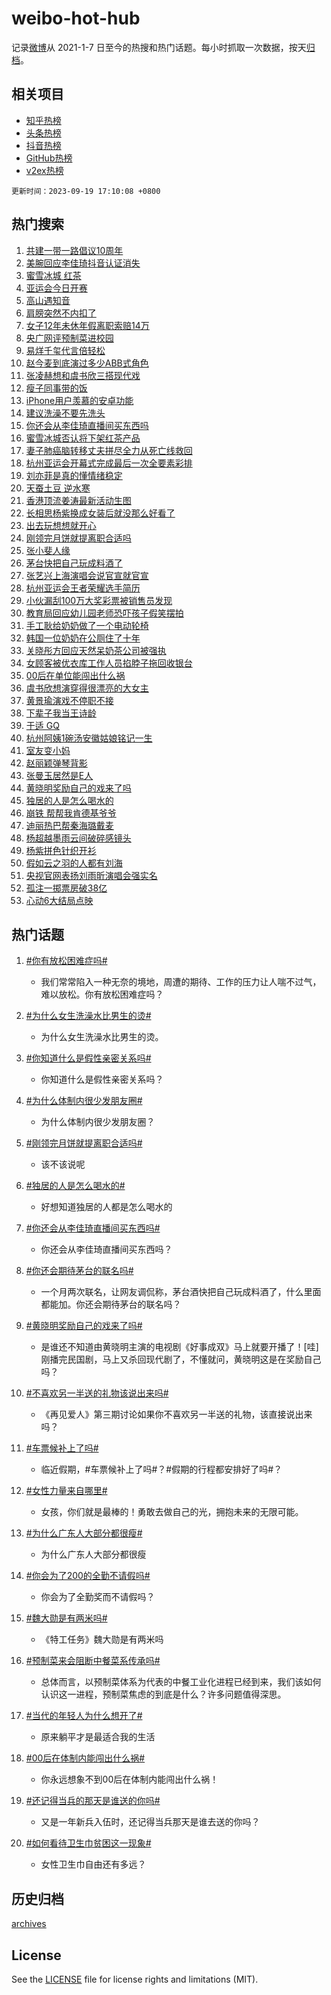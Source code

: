# weibo-hot-hub

记录[微博](https://www.weibo.com)从 2021-1-7 日至今的热搜和热门话题。每小时抓取一次数据，按天[归档](archives)。

## 相关项目

- [知乎热榜](https://github.com/lonnyzhang423/zhihu-hot-hub)
- [头条热榜](https://github.com/lonnyzhang423/toutiao-hot-hub)
- [抖音热榜](https://github.com/lonnyzhang423/douyin-hot-hub)
- [GitHub热榜](https://github.com/lonnyzhang423/github-hot-hub)
- [v2ex热榜](https://github.com/lonnyzhang423/v2ex-hot-hub)


`更新时间：2023-09-19 17:10:08 +0800`

## 热门搜索

1. [共建一带一路倡议10周年](https://m.weibo.cn/search?containerid=100103type%3D1%26t%3D10%26q%3D%23%E5%85%B1%E5%BB%BA%E4%B8%80%E5%B8%A6%E4%B8%80%E8%B7%AF%E5%80%A1%E8%AE%AE10%E5%91%A8%E5%B9%B4%23&stream_entry_id=51&isnewpage=1&extparam=seat%3D1%26dgr%3D0%26filter_type%3Drealtimehot%26stream_entry_id%3D51%26q%3D%2523%25E5%2585%25B1%25E5%25BB%25BA%25E4%25B8%2580%25E5%25B8%25A6%25E4%25B8%2580%25E8%25B7%25AF%25E5%2580%25A1%25E8%25AE%25AE10%25E5%2591%25A8%25E5%25B9%25B4%2523%26c_type%3D51%26pos%3D0%26cate%3D10103%26display_time%3D1695114607%26pre_seqid%3D1695114607780917597214)
1. [美腕回应李佳琦抖音认证消失](https://m.weibo.cn/search?containerid=100103type%3D1%26t%3D10%26q%3D%23%E7%BE%8E%E8%85%95%E5%9B%9E%E5%BA%94%E6%9D%8E%E4%BD%B3%E7%90%A6%E6%8A%96%E9%9F%B3%E8%AE%A4%E8%AF%81%E6%B6%88%E5%A4%B1%23&stream_entry_id=31&isnewpage=1&extparam=seat%3D1%26lcate%3D5001%26band_rank%3D1%26pos%3D0%26cate%3D5001%26dgr%3D0%26stream_entry_id%3D31%26flag%3D2%26filter_type%3Drealtimehot%26realpos%3D1%26q%3D%2523%25E7%25BE%258E%25E8%2585%2595%25E5%259B%259E%25E5%25BA%2594%25E6%259D%258E%25E4%25BD%25B3%25E7%2590%25A6%25E6%258A%2596%25E9%259F%25B3%25E8%25AE%25A4%25E8%25AF%2581%25E6%25B6%2588%25E5%25A4%25B1%2523%26c_type%3D31%26display_time%3D1695114607%26pre_seqid%3D1695114607780917597214)
1. [蜜雪冰城 红茶](https://m.weibo.cn/search?containerid=100103type%3D1%26t%3D10%26q%3D%E8%9C%9C%E9%9B%AA%E5%86%B0%E5%9F%8E+%E7%BA%A2%E8%8C%B6&stream_entry_id=31&isnewpage=1&extparam=seat%3D1%26lcate%3D5001%26band_rank%3D2%26pos%3D1%26cate%3D5001%26dgr%3D0%26stream_entry_id%3D31%26flag%3D2%26filter_type%3Drealtimehot%26realpos%3D2%26q%3D%25E8%259C%259C%25E9%259B%25AA%25E5%2586%25B0%25E5%259F%258E%2520%25E7%25BA%25A2%25E8%258C%25B6%26c_type%3D31%26display_time%3D1695114607%26pre_seqid%3D1695114607780917597214)
1. [亚运会今日开赛](https://m.weibo.cn/search?containerid=100103type%3D1%26t%3D10%26q%3D%23%E4%BA%9A%E8%BF%90%E4%BC%9A%E4%BB%8A%E6%97%A5%E5%BC%80%E8%B5%9B%23&stream_entry_id=31&isnewpage=1&extparam=seat%3D1%26lcate%3D5001%26band_rank%3D3%26pos%3D2%26cate%3D5001%26dgr%3D0%26stream_entry_id%3D31%26flag%3D1%26filter_type%3Drealtimehot%26realpos%3D3%26q%3D%2523%25E4%25BA%259A%25E8%25BF%2590%25E4%25BC%259A%25E4%25BB%258A%25E6%2597%25A5%25E5%25BC%2580%25E8%25B5%259B%2523%26c_type%3D31%26display_time%3D1695114607%26pre_seqid%3D1695114607780917597214)
1. [高山遇知音](https://m.weibo.cn/search?containerid=100103type%3D1%26t%3D10%26q%3D%23%E9%AB%98%E5%B1%B1%E9%81%87%E7%9F%A5%E9%9F%B3%23&stream_entry_id=31&isnewpage=1&extparam=seat%3D1%26lcate%3D5001%26band_rank%3D4%26is_ad_pos%3D1%26topic_ad%3D1%26dgr%3D0%26cate%3D5001%26stream_entry_id%3D31%26q%3D%2523%25E9%25AB%2598%25E5%25B1%25B1%25E9%2581%2587%25E7%259F%25A5%25E9%259F%25B3%2523%26filter_type%3Drealtimehot%26adid%3D204081%26pos%3D3%26c_type%3D31%26display_time%3D1695114607%26pre_seqid%3D1695114607780917597214)
1. [肩膀突然不内扣了](https://m.weibo.cn/search?containerid=100103type%3D1%26t%3D10%26q%3D%E8%82%A9%E8%86%80%E7%AA%81%E7%84%B6%E4%B8%8D%E5%86%85%E6%89%A3%E4%BA%86&stream_entry_id=31&isnewpage=1&extparam=seat%3D1%26lcate%3D5001%26band_rank%3D4%26pos%3D4%26cate%3D5001%26dgr%3D0%26stream_entry_id%3D31%26flag%3D1%26filter_type%3Drealtimehot%26realpos%3D4%26q%3D%25E8%2582%25A9%25E8%2586%2580%25E7%25AA%2581%25E7%2584%25B6%25E4%25B8%258D%25E5%2586%2585%25E6%2589%25A3%25E4%25BA%2586%26c_type%3D31%26display_time%3D1695114607%26pre_seqid%3D1695114607780917597214)
1. [女子12年未休年假离职索赔14万](https://m.weibo.cn/search?containerid=100103type%3D1%26t%3D10%26q%3D%23%E5%A5%B3%E5%AD%9012%E5%B9%B4%E6%9C%AA%E4%BC%91%E5%B9%B4%E5%81%87%E7%A6%BB%E8%81%8C%E7%B4%A2%E8%B5%9414%E4%B8%87%23&stream_entry_id=31&isnewpage=1&extparam=seat%3D1%26lcate%3D5001%26band_rank%3D5%26pos%3D5%26cate%3D5001%26dgr%3D0%26stream_entry_id%3D31%26flag%3D1%26filter_type%3Drealtimehot%26realpos%3D5%26q%3D%2523%25E5%25A5%25B3%25E5%25AD%259012%25E5%25B9%25B4%25E6%259C%25AA%25E4%25BC%2591%25E5%25B9%25B4%25E5%2581%2587%25E7%25A6%25BB%25E8%2581%258C%25E7%25B4%25A2%25E8%25B5%259414%25E4%25B8%2587%2523%26c_type%3D31%26display_time%3D1695114607%26pre_seqid%3D1695114607780917597214)
1. [央广网评预制菜进校园](https://m.weibo.cn/search?containerid=100103type%3D1%26t%3D10%26q%3D%23%E5%A4%AE%E5%B9%BF%E7%BD%91%E8%AF%84%E9%A2%84%E5%88%B6%E8%8F%9C%E8%BF%9B%E6%A0%A1%E5%9B%AD%23&stream_entry_id=31&isnewpage=1&extparam=seat%3D1%26lcate%3D5001%26band_rank%3D6%26pos%3D6%26cate%3D5001%26dgr%3D0%26stream_entry_id%3D31%26flag%3D1%26filter_type%3Drealtimehot%26realpos%3D6%26q%3D%2523%25E5%25A4%25AE%25E5%25B9%25BF%25E7%25BD%2591%25E8%25AF%2584%25E9%25A2%2584%25E5%2588%25B6%25E8%258F%259C%25E8%25BF%259B%25E6%25A0%25A1%25E5%259B%25AD%2523%26c_type%3D31%26display_time%3D1695114607%26pre_seqid%3D1695114607780917597214)
1. [易烊千玺代言倍轻松](https://m.weibo.cn/search?containerid=100103type%3D1%26t%3D10%26q%3D%23%E6%98%93%E7%83%8A%E5%8D%83%E7%8E%BA%E4%BB%A3%E8%A8%80%E5%80%8D%E8%BD%BB%E6%9D%BE%23&stream_entry_id=31&isnewpage=1&extparam=seat%3D1%26lcate%3D5001%26band_rank%3D7%26is_ad_pos%3D1%26topic_ad%3D1%26dgr%3D0%26cate%3D5001%26stream_entry_id%3D31%26q%3D%2523%25E6%2598%2593%25E7%2583%258A%25E5%258D%2583%25E7%258E%25BA%25E4%25BB%25A3%25E8%25A8%2580%25E5%2580%258D%25E8%25BD%25BB%25E6%259D%25BE%2523%26filter_type%3Drealtimehot%26adid%3D204059%26pos%3D7%26c_type%3D31%26display_time%3D1695114607%26pre_seqid%3D1695114607780917597214)
1. [赵今麦到底演过多少ABB式角色](https://m.weibo.cn/search?containerid=100103type%3D1%26t%3D10%26q%3D%23%E8%B5%B5%E4%BB%8A%E9%BA%A6%E5%88%B0%E5%BA%95%E6%BC%94%E8%BF%87%E5%A4%9A%E5%B0%91ABB%E5%BC%8F%E8%A7%92%E8%89%B2%23&stream_entry_id=31&isnewpage=1&extparam=seat%3D1%26lcate%3D5001%26band_rank%3D7%26pos%3D8%26cate%3D5001%26dgr%3D0%26stream_entry_id%3D31%26flag%3D1%26filter_type%3Drealtimehot%26realpos%3D7%26q%3D%2523%25E8%25B5%25B5%25E4%25BB%258A%25E9%25BA%25A6%25E5%2588%25B0%25E5%25BA%2595%25E6%25BC%2594%25E8%25BF%2587%25E5%25A4%259A%25E5%25B0%2591ABB%25E5%25BC%258F%25E8%25A7%2592%25E8%2589%25B2%2523%26c_type%3D31%26display_time%3D1695114607%26pre_seqid%3D1695114607780917597214)
1. [张凌赫想和虞书欣三搭现代戏](https://m.weibo.cn/search?containerid=100103type%3D1%26t%3D10%26q%3D%23%E5%BC%A0%E5%87%8C%E8%B5%AB%E6%83%B3%E5%92%8C%E8%99%9E%E4%B9%A6%E6%AC%A3%E4%B8%89%E6%90%AD%E7%8E%B0%E4%BB%A3%E6%88%8F%23&stream_entry_id=31&isnewpage=1&extparam=seat%3D1%26lcate%3D5001%26band_rank%3D8%26pos%3D9%26cate%3D5001%26dgr%3D0%26stream_entry_id%3D31%26flag%3D1%26filter_type%3Drealtimehot%26realpos%3D8%26q%3D%2523%25E5%25BC%25A0%25E5%2587%258C%25E8%25B5%25AB%25E6%2583%25B3%25E5%2592%258C%25E8%2599%259E%25E4%25B9%25A6%25E6%25AC%25A3%25E4%25B8%2589%25E6%2590%25AD%25E7%258E%25B0%25E4%25BB%25A3%25E6%2588%258F%2523%26c_type%3D31%26display_time%3D1695114607%26pre_seqid%3D1695114607780917597214)
1. [瘦子同事带的饭](https://m.weibo.cn/search?containerid=100103type%3D1%26t%3D10%26q%3D%E7%98%A6%E5%AD%90%E5%90%8C%E4%BA%8B%E5%B8%A6%E7%9A%84%E9%A5%AD&stream_entry_id=31&isnewpage=1&extparam=seat%3D1%26lcate%3D5001%26band_rank%3D9%26pos%3D10%26cate%3D5001%26dgr%3D0%26stream_entry_id%3D31%26flag%3D2%26filter_type%3Drealtimehot%26realpos%3D9%26q%3D%25E7%2598%25A6%25E5%25AD%2590%25E5%2590%258C%25E4%25BA%258B%25E5%25B8%25A6%25E7%259A%2584%25E9%25A5%25AD%26c_type%3D31%26display_time%3D1695114607%26pre_seqid%3D1695114607780917597214)
1. [iPhone用户羡慕的安卓功能](https://m.weibo.cn/search?containerid=100103type%3D1%26t%3D10%26q%3D%23iPhone%E7%94%A8%E6%88%B7%E7%BE%A1%E6%85%95%E7%9A%84%E5%AE%89%E5%8D%93%E5%8A%9F%E8%83%BD%23&stream_entry_id=31&isnewpage=1&extparam=seat%3D1%26lcate%3D5001%26band_rank%3D10%26pos%3D11%26cate%3D5001%26dgr%3D0%26stream_entry_id%3D31%26flag%3D0%26filter_type%3Drealtimehot%26realpos%3D10%26q%3D%2523iPhone%25E7%2594%25A8%25E6%2588%25B7%25E7%25BE%25A1%25E6%2585%2595%25E7%259A%2584%25E5%25AE%2589%25E5%258D%2593%25E5%258A%259F%25E8%2583%25BD%2523%26c_type%3D31%26display_time%3D1695114607%26pre_seqid%3D1695114607780917597214)
1. [建议洗澡不要先洗头](https://m.weibo.cn/search?containerid=100103type%3D1%26t%3D10%26q%3D%23%E5%BB%BA%E8%AE%AE%E6%B4%97%E6%BE%A1%E4%B8%8D%E8%A6%81%E5%85%88%E6%B4%97%E5%A4%B4%23&stream_entry_id=31&isnewpage=1&extparam=seat%3D1%26lcate%3D5001%26band_rank%3D11%26pos%3D12%26cate%3D5001%26dgr%3D0%26stream_entry_id%3D31%26flag%3D1%26filter_type%3Drealtimehot%26realpos%3D11%26q%3D%2523%25E5%25BB%25BA%25E8%25AE%25AE%25E6%25B4%2597%25E6%25BE%25A1%25E4%25B8%258D%25E8%25A6%2581%25E5%2585%2588%25E6%25B4%2597%25E5%25A4%25B4%2523%26c_type%3D31%26display_time%3D1695114607%26pre_seqid%3D1695114607780917597214)
1. [你还会从李佳琦直播间买东西吗](https://m.weibo.cn/search?containerid=100103type%3D1%26t%3D10%26q%3D%23%E4%BD%A0%E8%BF%98%E4%BC%9A%E4%BB%8E%E6%9D%8E%E4%BD%B3%E7%90%A6%E7%9B%B4%E6%92%AD%E9%97%B4%E4%B9%B0%E4%B8%9C%E8%A5%BF%E5%90%97%23&stream_entry_id=31&isnewpage=1&extparam=seat%3D1%26lcate%3D5001%26band_rank%3D12%26pos%3D13%26cate%3D5001%26dgr%3D0%26stream_entry_id%3D31%26flag%3D1%26filter_type%3Drealtimehot%26realpos%3D12%26q%3D%2523%25E4%25BD%25A0%25E8%25BF%2598%25E4%25BC%259A%25E4%25BB%258E%25E6%259D%258E%25E4%25BD%25B3%25E7%2590%25A6%25E7%259B%25B4%25E6%2592%25AD%25E9%2597%25B4%25E4%25B9%25B0%25E4%25B8%259C%25E8%25A5%25BF%25E5%2590%2597%2523%26c_type%3D31%26display_time%3D1695114607%26pre_seqid%3D1695114607780917597214)
1. [蜜雪冰城否认将下架红茶产品](https://m.weibo.cn/search?containerid=100103type%3D1%26t%3D10%26q%3D%23%E8%9C%9C%E9%9B%AA%E5%86%B0%E5%9F%8E%E5%90%A6%E8%AE%A4%E5%B0%86%E4%B8%8B%E6%9E%B6%E7%BA%A2%E8%8C%B6%E4%BA%A7%E5%93%81%23&stream_entry_id=31&isnewpage=1&extparam=seat%3D1%26lcate%3D5001%26band_rank%3D13%26pos%3D14%26cate%3D5001%26dgr%3D0%26stream_entry_id%3D31%26flag%3D1%26filter_type%3Drealtimehot%26realpos%3D13%26q%3D%2523%25E8%259C%259C%25E9%259B%25AA%25E5%2586%25B0%25E5%259F%258E%25E5%2590%25A6%25E8%25AE%25A4%25E5%25B0%2586%25E4%25B8%258B%25E6%259E%25B6%25E7%25BA%25A2%25E8%258C%25B6%25E4%25BA%25A7%25E5%2593%2581%2523%26c_type%3D31%26display_time%3D1695114607%26pre_seqid%3D1695114607780917597214)
1. [妻子肺癌脑转移丈夫拼尽全力从死亡线救回](https://m.weibo.cn/search?containerid=100103type%3D1%26t%3D10%26q%3D%23%E5%A6%BB%E5%AD%90%E8%82%BA%E7%99%8C%E8%84%91%E8%BD%AC%E7%A7%BB%E4%B8%88%E5%A4%AB%E6%8B%BC%E5%B0%BD%E5%85%A8%E5%8A%9B%E4%BB%8E%E6%AD%BB%E4%BA%A1%E7%BA%BF%E6%95%91%E5%9B%9E%23&stream_entry_id=31&isnewpage=1&extparam=seat%3D1%26lcate%3D5001%26band_rank%3D14%26pos%3D15%26cate%3D5001%26dgr%3D0%26stream_entry_id%3D31%26flag%3D32768%26filter_type%3Drealtimehot%26realpos%3D14%26q%3D%2523%25E5%25A6%25BB%25E5%25AD%2590%25E8%2582%25BA%25E7%2599%258C%25E8%2584%2591%25E8%25BD%25AC%25E7%25A7%25BB%25E4%25B8%2588%25E5%25A4%25AB%25E6%258B%25BC%25E5%25B0%25BD%25E5%2585%25A8%25E5%258A%259B%25E4%25BB%258E%25E6%25AD%25BB%25E4%25BA%25A1%25E7%25BA%25BF%25E6%2595%2591%25E5%259B%259E%2523%26c_type%3D31%26display_time%3D1695114607%26pre_seqid%3D1695114607780917597214)
1. [杭州亚运会开幕式完成最后一次全要素彩排](https://m.weibo.cn/search?containerid=100103type%3D1%26t%3D10%26q%3D%23%E6%9D%AD%E5%B7%9E%E4%BA%9A%E8%BF%90%E4%BC%9A%E5%BC%80%E5%B9%95%E5%BC%8F%E5%AE%8C%E6%88%90%E6%9C%80%E5%90%8E%E4%B8%80%E6%AC%A1%E5%85%A8%E8%A6%81%E7%B4%A0%E5%BD%A9%E6%8E%92%23&stream_entry_id=31&isnewpage=1&extparam=seat%3D1%26lcate%3D5001%26band_rank%3D15%26pos%3D16%26cate%3D5001%26dgr%3D0%26stream_entry_id%3D31%26flag%3D0%26filter_type%3Drealtimehot%26realpos%3D15%26q%3D%2523%25E6%259D%25AD%25E5%25B7%259E%25E4%25BA%259A%25E8%25BF%2590%25E4%25BC%259A%25E5%25BC%2580%25E5%25B9%2595%25E5%25BC%258F%25E5%25AE%258C%25E6%2588%2590%25E6%259C%2580%25E5%2590%258E%25E4%25B8%2580%25E6%25AC%25A1%25E5%2585%25A8%25E8%25A6%2581%25E7%25B4%25A0%25E5%25BD%25A9%25E6%258E%2592%2523%26c_type%3D31%26display_time%3D1695114607%26pre_seqid%3D1695114607780917597214)
1. [刘亦菲是真的懂情绪稳定](https://m.weibo.cn/search?containerid=100103type%3D1%26t%3D10%26q%3D%E5%88%98%E4%BA%A6%E8%8F%B2%E6%98%AF%E7%9C%9F%E7%9A%84%E6%87%82%E6%83%85%E7%BB%AA%E7%A8%B3%E5%AE%9A&stream_entry_id=31&isnewpage=1&extparam=seat%3D1%26lcate%3D5001%26band_rank%3D16%26pos%3D17%26cate%3D5001%26dgr%3D0%26stream_entry_id%3D31%26flag%3D1%26filter_type%3Drealtimehot%26realpos%3D16%26q%3D%25E5%2588%2598%25E4%25BA%25A6%25E8%258F%25B2%25E6%2598%25AF%25E7%259C%259F%25E7%259A%2584%25E6%2587%2582%25E6%2583%2585%25E7%25BB%25AA%25E7%25A8%25B3%25E5%25AE%259A%26c_type%3D31%26display_time%3D1695114607%26pre_seqid%3D1695114607780917597214)
1. [天蚕土豆 逆水寒](https://m.weibo.cn/search?containerid=100103type%3D1%26t%3D10%26q%3D%E5%A4%A9%E8%9A%95%E5%9C%9F%E8%B1%86+%E9%80%86%E6%B0%B4%E5%AF%92&stream_entry_id=31&isnewpage=1&extparam=seat%3D1%26lcate%3D5001%26band_rank%3D17%26pos%3D18%26cate%3D5001%26dgr%3D0%26stream_entry_id%3D31%26flag%3D0%26filter_type%3Drealtimehot%26realpos%3D17%26q%3D%25E5%25A4%25A9%25E8%259A%2595%25E5%259C%259F%25E8%25B1%2586%2520%25E9%2580%2586%25E6%25B0%25B4%25E5%25AF%2592%26c_type%3D31%26display_time%3D1695114607%26pre_seqid%3D1695114607780917597214)
1. [香港顶流姜涛最新活动生图](https://m.weibo.cn/search?containerid=100103type%3D1%26t%3D10%26q%3D%23%E9%A6%99%E6%B8%AF%E9%A1%B6%E6%B5%81%E5%A7%9C%E6%B6%9B%E6%9C%80%E6%96%B0%E6%B4%BB%E5%8A%A8%E7%94%9F%E5%9B%BE%23&stream_entry_id=31&isnewpage=1&extparam=seat%3D1%26lcate%3D5001%26band_rank%3D18%26pos%3D19%26cate%3D5001%26dgr%3D0%26stream_entry_id%3D31%26flag%3D0%26filter_type%3Drealtimehot%26realpos%3D18%26q%3D%2523%25E9%25A6%2599%25E6%25B8%25AF%25E9%25A1%25B6%25E6%25B5%2581%25E5%25A7%259C%25E6%25B6%259B%25E6%259C%2580%25E6%2596%25B0%25E6%25B4%25BB%25E5%258A%25A8%25E7%2594%259F%25E5%259B%25BE%2523%26c_type%3D31%26display_time%3D1695114607%26pre_seqid%3D1695114607780917597214)
1. [长相思杨紫换成女装后就没那么好看了](https://m.weibo.cn/search?containerid=100103type%3D1%26t%3D10%26q%3D%E9%95%BF%E7%9B%B8%E6%80%9D%E6%9D%A8%E7%B4%AB%E6%8D%A2%E6%88%90%E5%A5%B3%E8%A3%85%E5%90%8E%E5%B0%B1%E6%B2%A1%E9%82%A3%E4%B9%88%E5%A5%BD%E7%9C%8B%E4%BA%86&stream_entry_id=31&isnewpage=1&extparam=seat%3D1%26lcate%3D5001%26band_rank%3D19%26pos%3D20%26cate%3D5001%26dgr%3D0%26stream_entry_id%3D31%26flag%3D0%26filter_type%3Drealtimehot%26realpos%3D19%26q%3D%25E9%2595%25BF%25E7%259B%25B8%25E6%2580%259D%25E6%259D%25A8%25E7%25B4%25AB%25E6%258D%25A2%25E6%2588%2590%25E5%25A5%25B3%25E8%25A3%2585%25E5%2590%258E%25E5%25B0%25B1%25E6%25B2%25A1%25E9%2582%25A3%25E4%25B9%2588%25E5%25A5%25BD%25E7%259C%258B%25E4%25BA%2586%26c_type%3D31%26display_time%3D1695114607%26pre_seqid%3D1695114607780917597214)
1. [出去玩想想就开心](https://m.weibo.cn/search?containerid=100103type%3D1%26t%3D10%26q%3D%23%E5%87%BA%E5%8E%BB%E7%8E%A9%E6%83%B3%E6%83%B3%E5%B0%B1%E5%BC%80%E5%BF%83%23&stream_entry_id=31&isnewpage=1&extparam=seat%3D1%26lcate%3D5001%26band_rank%3D20%26pos%3D21%26adid%3D204109%26dgr%3D0%26cate%3D5001%26stream_entry_id%3D31%26flag%3D0%26filter_type%3Drealtimehot%26realpos%3D20%26q%3D%2523%25E5%2587%25BA%25E5%258E%25BB%25E7%258E%25A9%25E6%2583%25B3%25E6%2583%25B3%25E5%25B0%25B1%25E5%25BC%2580%25E5%25BF%2583%2523%26c_type%3D31%26display_time%3D1695114607%26pre_seqid%3D1695114607780917597214)
1. [刚领完月饼就提离职合适吗](https://m.weibo.cn/search?containerid=100103type%3D1%26t%3D10%26q%3D%23%E5%88%9A%E9%A2%86%E5%AE%8C%E6%9C%88%E9%A5%BC%E5%B0%B1%E6%8F%90%E7%A6%BB%E8%81%8C%E5%90%88%E9%80%82%E5%90%97%23&stream_entry_id=31&isnewpage=1&extparam=seat%3D1%26lcate%3D5001%26band_rank%3D21%26pos%3D22%26cate%3D5001%26dgr%3D0%26stream_entry_id%3D31%26flag%3D1%26filter_type%3Drealtimehot%26realpos%3D21%26q%3D%2523%25E5%2588%259A%25E9%25A2%2586%25E5%25AE%258C%25E6%259C%2588%25E9%25A5%25BC%25E5%25B0%25B1%25E6%258F%2590%25E7%25A6%25BB%25E8%2581%258C%25E5%2590%2588%25E9%2580%2582%25E5%2590%2597%2523%26c_type%3D31%26display_time%3D1695114607%26pre_seqid%3D1695114607780917597214)
1. [张小斐人缘](https://m.weibo.cn/search?containerid=100103type%3D1%26t%3D10%26q%3D%23%E5%BC%A0%E5%B0%8F%E6%96%90%E4%BA%BA%E7%BC%98%23&stream_entry_id=31&isnewpage=1&extparam=seat%3D1%26lcate%3D5001%26band_rank%3D22%26pos%3D23%26cate%3D5001%26dgr%3D0%26stream_entry_id%3D31%26flag%3D1%26filter_type%3Drealtimehot%26realpos%3D22%26q%3D%2523%25E5%25BC%25A0%25E5%25B0%258F%25E6%2596%2590%25E4%25BA%25BA%25E7%25BC%2598%2523%26c_type%3D31%26display_time%3D1695114607%26pre_seqid%3D1695114607780917597214)
1. [茅台快把自己玩成料酒了](https://m.weibo.cn/search?containerid=100103type%3D1%26t%3D10%26q%3D%23%E8%8C%85%E5%8F%B0%E5%BF%AB%E6%8A%8A%E8%87%AA%E5%B7%B1%E7%8E%A9%E6%88%90%E6%96%99%E9%85%92%E4%BA%86%23&stream_entry_id=31&isnewpage=1&extparam=seat%3D1%26lcate%3D5001%26band_rank%3D23%26pos%3D24%26cate%3D5001%26dgr%3D0%26stream_entry_id%3D31%26flag%3D0%26filter_type%3Drealtimehot%26realpos%3D23%26q%3D%2523%25E8%258C%2585%25E5%258F%25B0%25E5%25BF%25AB%25E6%258A%258A%25E8%2587%25AA%25E5%25B7%25B1%25E7%258E%25A9%25E6%2588%2590%25E6%2596%2599%25E9%2585%2592%25E4%25BA%2586%2523%26c_type%3D31%26display_time%3D1695114607%26pre_seqid%3D1695114607780917597214)
1. [张艺兴上海演唱会说官宣就官宣](https://m.weibo.cn/search?containerid=100103type%3D1%26t%3D10%26q%3D%23%E5%BC%A0%E8%89%BA%E5%85%B4%E4%B8%8A%E6%B5%B7%E6%BC%94%E5%94%B1%E4%BC%9A%E8%AF%B4%E5%AE%98%E5%AE%A3%E5%B0%B1%E5%AE%98%E5%AE%A3%23&stream_entry_id=31&isnewpage=1&extparam=seat%3D1%26lcate%3D5001%26band_rank%3D24%26pos%3D25%26cate%3D5001%26dgr%3D0%26stream_entry_id%3D31%26flag%3D1%26filter_type%3Drealtimehot%26realpos%3D24%26q%3D%2523%25E5%25BC%25A0%25E8%2589%25BA%25E5%2585%25B4%25E4%25B8%258A%25E6%25B5%25B7%25E6%25BC%2594%25E5%2594%25B1%25E4%25BC%259A%25E8%25AF%25B4%25E5%25AE%2598%25E5%25AE%25A3%25E5%25B0%25B1%25E5%25AE%2598%25E5%25AE%25A3%2523%26c_type%3D31%26display_time%3D1695114607%26pre_seqid%3D1695114607780917597214)
1. [杭州亚运会王者荣耀选手简历](https://m.weibo.cn/search?containerid=100103type%3D1%26t%3D10%26q%3D%23%E6%9D%AD%E5%B7%9E%E4%BA%9A%E8%BF%90%E4%BC%9A%E7%8E%8B%E8%80%85%E8%8D%A3%E8%80%80%E9%80%89%E6%89%8B%E7%AE%80%E5%8E%86%23&stream_entry_id=31&isnewpage=1&extparam=seat%3D1%26lcate%3D5001%26band_rank%3D25%26pos%3D26%26cate%3D5001%26dgr%3D0%26stream_entry_id%3D31%26flag%3D1%26filter_type%3Drealtimehot%26realpos%3D25%26q%3D%2523%25E6%259D%25AD%25E5%25B7%259E%25E4%25BA%259A%25E8%25BF%2590%25E4%25BC%259A%25E7%258E%258B%25E8%2580%2585%25E8%258D%25A3%25E8%2580%2580%25E9%2580%2589%25E6%2589%258B%25E7%25AE%2580%25E5%258E%2586%2523%26c_type%3D31%26display_time%3D1695114607%26pre_seqid%3D1695114607780917597214)
1. [小伙漏刮100万大奖彩票被销售员发现](https://m.weibo.cn/search?containerid=100103type%3D1%26t%3D10%26q%3D%23%E5%B0%8F%E4%BC%99%E6%BC%8F%E5%88%AE100%E4%B8%87%E5%A4%A7%E5%A5%96%E5%BD%A9%E7%A5%A8%E8%A2%AB%E9%94%80%E5%94%AE%E5%91%98%E5%8F%91%E7%8E%B0%23&stream_entry_id=31&isnewpage=1&extparam=seat%3D1%26lcate%3D5001%26band_rank%3D26%26pos%3D27%26cate%3D5001%26dgr%3D0%26stream_entry_id%3D31%26flag%3D0%26filter_type%3Drealtimehot%26realpos%3D26%26q%3D%2523%25E5%25B0%258F%25E4%25BC%2599%25E6%25BC%258F%25E5%2588%25AE100%25E4%25B8%2587%25E5%25A4%25A7%25E5%25A5%2596%25E5%25BD%25A9%25E7%25A5%25A8%25E8%25A2%25AB%25E9%2594%2580%25E5%2594%25AE%25E5%2591%2598%25E5%258F%2591%25E7%258E%25B0%2523%26c_type%3D31%26display_time%3D1695114607%26pre_seqid%3D1695114607780917597214)
1. [教育局回应幼儿园老师恐吓孩子假笑摆拍](https://m.weibo.cn/search?containerid=100103type%3D1%26t%3D10%26q%3D%23%E6%95%99%E8%82%B2%E5%B1%80%E5%9B%9E%E5%BA%94%E5%B9%BC%E5%84%BF%E5%9B%AD%E8%80%81%E5%B8%88%E6%81%90%E5%90%93%E5%AD%A9%E5%AD%90%E5%81%87%E7%AC%91%E6%91%86%E6%8B%8D%23&stream_entry_id=31&isnewpage=1&extparam=seat%3D1%26lcate%3D5001%26band_rank%3D27%26pos%3D28%26cate%3D5001%26dgr%3D0%26stream_entry_id%3D31%26flag%3D0%26filter_type%3Drealtimehot%26realpos%3D27%26q%3D%2523%25E6%2595%2599%25E8%2582%25B2%25E5%25B1%2580%25E5%259B%259E%25E5%25BA%2594%25E5%25B9%25BC%25E5%2584%25BF%25E5%259B%25AD%25E8%2580%2581%25E5%25B8%2588%25E6%2581%2590%25E5%2590%2593%25E5%25AD%25A9%25E5%25AD%2590%25E5%2581%2587%25E7%25AC%2591%25E6%2591%2586%25E6%258B%258D%2523%26c_type%3D31%26display_time%3D1695114607%26pre_seqid%3D1695114607780917597214)
1. [手工耿给奶奶做了一个电动轮椅](https://m.weibo.cn/search?containerid=100103type%3D1%26t%3D10%26q%3D%E6%89%8B%E5%B7%A5%E8%80%BF%E7%BB%99%E5%A5%B6%E5%A5%B6%E5%81%9A%E4%BA%86%E4%B8%80%E4%B8%AA%E7%94%B5%E5%8A%A8%E8%BD%AE%E6%A4%85&stream_entry_id=31&isnewpage=1&extparam=seat%3D1%26lcate%3D5001%26band_rank%3D28%26pos%3D29%26cate%3D5001%26dgr%3D0%26stream_entry_id%3D31%26flag%3D1%26filter_type%3Drealtimehot%26realpos%3D28%26q%3D%25E6%2589%258B%25E5%25B7%25A5%25E8%2580%25BF%25E7%25BB%2599%25E5%25A5%25B6%25E5%25A5%25B6%25E5%2581%259A%25E4%25BA%2586%25E4%25B8%2580%25E4%25B8%25AA%25E7%2594%25B5%25E5%258A%25A8%25E8%25BD%25AE%25E6%25A4%2585%26c_type%3D31%26display_time%3D1695114607%26pre_seqid%3D1695114607780917597214)
1. [韩国一位奶奶在公厕住了十年](https://m.weibo.cn/search?containerid=100103type%3D1%26t%3D10%26q%3D%E9%9F%A9%E5%9B%BD%E4%B8%80%E4%BD%8D%E5%A5%B6%E5%A5%B6%E5%9C%A8%E5%85%AC%E5%8E%95%E4%BD%8F%E4%BA%86%E5%8D%81%E5%B9%B4&stream_entry_id=31&isnewpage=1&extparam=seat%3D1%26lcate%3D5001%26band_rank%3D29%26pos%3D30%26cate%3D5001%26dgr%3D0%26stream_entry_id%3D31%26flag%3D0%26filter_type%3Drealtimehot%26realpos%3D29%26q%3D%25E9%259F%25A9%25E5%259B%25BD%25E4%25B8%2580%25E4%25BD%258D%25E5%25A5%25B6%25E5%25A5%25B6%25E5%259C%25A8%25E5%2585%25AC%25E5%258E%2595%25E4%25BD%258F%25E4%25BA%2586%25E5%258D%2581%25E5%25B9%25B4%26c_type%3D31%26display_time%3D1695114607%26pre_seqid%3D1695114607780917597214)
1. [关晓彤方回应天然呆奶茶公司被强执](https://m.weibo.cn/search?containerid=100103type%3D1%26t%3D10%26q%3D%23%E5%85%B3%E6%99%93%E5%BD%A4%E6%96%B9%E5%9B%9E%E5%BA%94%E5%A4%A9%E7%84%B6%E5%91%86%E5%A5%B6%E8%8C%B6%E5%85%AC%E5%8F%B8%E8%A2%AB%E5%BC%BA%E6%89%A7%23&stream_entry_id=31&isnewpage=1&extparam=seat%3D1%26lcate%3D5001%26band_rank%3D30%26pos%3D31%26cate%3D5001%26dgr%3D0%26stream_entry_id%3D31%26flag%3D0%26filter_type%3Drealtimehot%26realpos%3D30%26q%3D%2523%25E5%2585%25B3%25E6%2599%2593%25E5%25BD%25A4%25E6%2596%25B9%25E5%259B%259E%25E5%25BA%2594%25E5%25A4%25A9%25E7%2584%25B6%25E5%2591%2586%25E5%25A5%25B6%25E8%258C%25B6%25E5%2585%25AC%25E5%258F%25B8%25E8%25A2%25AB%25E5%25BC%25BA%25E6%2589%25A7%2523%26c_type%3D31%26display_time%3D1695114607%26pre_seqid%3D1695114607780917597214)
1. [女顾客被优衣库工作人员掐脖子拖回收银台](https://m.weibo.cn/search?containerid=100103type%3D1%26t%3D10%26q%3D%23%E5%A5%B3%E9%A1%BE%E5%AE%A2%E8%A2%AB%E4%BC%98%E8%A1%A3%E5%BA%93%E5%B7%A5%E4%BD%9C%E4%BA%BA%E5%91%98%E6%8E%90%E8%84%96%E5%AD%90%E6%8B%96%E5%9B%9E%E6%94%B6%E9%93%B6%E5%8F%B0%23&stream_entry_id=31&isnewpage=1&extparam=seat%3D1%26lcate%3D5001%26band_rank%3D31%26pos%3D32%26cate%3D5001%26dgr%3D0%26stream_entry_id%3D31%26flag%3D1%26filter_type%3Drealtimehot%26realpos%3D31%26q%3D%2523%25E5%25A5%25B3%25E9%25A1%25BE%25E5%25AE%25A2%25E8%25A2%25AB%25E4%25BC%2598%25E8%25A1%25A3%25E5%25BA%2593%25E5%25B7%25A5%25E4%25BD%259C%25E4%25BA%25BA%25E5%2591%2598%25E6%258E%2590%25E8%2584%2596%25E5%25AD%2590%25E6%258B%2596%25E5%259B%259E%25E6%2594%25B6%25E9%2593%25B6%25E5%258F%25B0%2523%26c_type%3D31%26display_time%3D1695114607%26pre_seqid%3D1695114607780917597214)
1. [00后在单位能闯出什么祸](https://m.weibo.cn/search?containerid=100103type%3D1%26t%3D10%26q%3D%2300%E5%90%8E%E5%9C%A8%E5%8D%95%E4%BD%8D%E8%83%BD%E9%97%AF%E5%87%BA%E4%BB%80%E4%B9%88%E7%A5%B8%23&stream_entry_id=31&isnewpage=1&extparam=seat%3D1%26lcate%3D5001%26band_rank%3D32%26pos%3D33%26cate%3D5001%26dgr%3D0%26stream_entry_id%3D31%26flag%3D0%26filter_type%3Drealtimehot%26realpos%3D32%26q%3D%252300%25E5%2590%258E%25E5%259C%25A8%25E5%258D%2595%25E4%25BD%258D%25E8%2583%25BD%25E9%2597%25AF%25E5%2587%25BA%25E4%25BB%2580%25E4%25B9%2588%25E7%25A5%25B8%2523%26c_type%3D31%26display_time%3D1695114607%26pre_seqid%3D1695114607780917597214)
1. [虞书欣想演穿得很漂亮的大女主](https://m.weibo.cn/search?containerid=100103type%3D1%26t%3D10%26q%3D%E8%99%9E%E4%B9%A6%E6%AC%A3%E6%83%B3%E6%BC%94%E7%A9%BF%E5%BE%97%E5%BE%88%E6%BC%82%E4%BA%AE%E7%9A%84%E5%A4%A7%E5%A5%B3%E4%B8%BB&stream_entry_id=31&isnewpage=1&extparam=seat%3D1%26lcate%3D5001%26band_rank%3D33%26pos%3D34%26cate%3D5001%26dgr%3D0%26stream_entry_id%3D31%26flag%3D0%26filter_type%3Drealtimehot%26realpos%3D33%26q%3D%25E8%2599%259E%25E4%25B9%25A6%25E6%25AC%25A3%25E6%2583%25B3%25E6%25BC%2594%25E7%25A9%25BF%25E5%25BE%2597%25E5%25BE%2588%25E6%25BC%2582%25E4%25BA%25AE%25E7%259A%2584%25E5%25A4%25A7%25E5%25A5%25B3%25E4%25B8%25BB%26c_type%3D31%26display_time%3D1695114607%26pre_seqid%3D1695114607780917597214)
1. [黄景瑜演戏不停职不接](https://m.weibo.cn/search?containerid=100103type%3D1%26t%3D10%26q%3D%23%E9%BB%84%E6%99%AF%E7%91%9C%E6%BC%94%E6%88%8F%E4%B8%8D%E5%81%9C%E8%81%8C%E4%B8%8D%E6%8E%A5%23&stream_entry_id=31&isnewpage=1&extparam=seat%3D1%26lcate%3D5001%26band_rank%3D34%26pos%3D35%26cate%3D5001%26dgr%3D0%26stream_entry_id%3D31%26flag%3D1%26filter_type%3Drealtimehot%26realpos%3D34%26q%3D%2523%25E9%25BB%2584%25E6%2599%25AF%25E7%2591%259C%25E6%25BC%2594%25E6%2588%258F%25E4%25B8%258D%25E5%2581%259C%25E8%2581%258C%25E4%25B8%258D%25E6%258E%25A5%2523%26c_type%3D31%26display_time%3D1695114607%26pre_seqid%3D1695114607780917597214)
1. [下辈子我当王诗龄](https://m.weibo.cn/search?containerid=100103type%3D1%26t%3D10%26q%3D%23%E4%B8%8B%E8%BE%88%E5%AD%90%E6%88%91%E5%BD%93%E7%8E%8B%E8%AF%97%E9%BE%84%23&stream_entry_id=31&isnewpage=1&extparam=seat%3D1%26lcate%3D5001%26band_rank%3D35%26pos%3D36%26cate%3D5001%26dgr%3D0%26stream_entry_id%3D31%26flag%3D0%26filter_type%3Drealtimehot%26realpos%3D35%26q%3D%2523%25E4%25B8%258B%25E8%25BE%2588%25E5%25AD%2590%25E6%2588%2591%25E5%25BD%2593%25E7%258E%258B%25E8%25AF%2597%25E9%25BE%2584%2523%26c_type%3D31%26display_time%3D1695114607%26pre_seqid%3D1695114607780917597214)
1. [于适 GQ](https://m.weibo.cn/search?containerid=100103type%3D1%26t%3D10%26q%3D%E4%BA%8E%E9%80%82+GQ&stream_entry_id=31&isnewpage=1&extparam=seat%3D1%26lcate%3D5001%26band_rank%3D36%26pos%3D37%26cate%3D5001%26dgr%3D0%26stream_entry_id%3D31%26flag%3D0%26filter_type%3Drealtimehot%26realpos%3D36%26q%3D%25E4%25BA%258E%25E9%2580%2582%2520GQ%26c_type%3D31%26display_time%3D1695114607%26pre_seqid%3D1695114607780917597214)
1. [杭州阿姨1碗汤安徽姑娘铭记一生](https://m.weibo.cn/search?containerid=100103type%3D1%26t%3D10%26q%3D%23%E6%9D%AD%E5%B7%9E%E9%98%BF%E5%A7%A81%E7%A2%97%E6%B1%A4%E5%AE%89%E5%BE%BD%E5%A7%91%E5%A8%98%E9%93%AD%E8%AE%B0%E4%B8%80%E7%94%9F%23&stream_entry_id=31&isnewpage=1&extparam=seat%3D1%26lcate%3D5001%26band_rank%3D37%26pos%3D38%26cate%3D5001%26dgr%3D0%26stream_entry_id%3D31%26flag%3D32768%26filter_type%3Drealtimehot%26realpos%3D37%26q%3D%2523%25E6%259D%25AD%25E5%25B7%259E%25E9%2598%25BF%25E5%25A7%25A81%25E7%25A2%2597%25E6%25B1%25A4%25E5%25AE%2589%25E5%25BE%25BD%25E5%25A7%2591%25E5%25A8%2598%25E9%2593%25AD%25E8%25AE%25B0%25E4%25B8%2580%25E7%2594%259F%2523%26c_type%3D31%26display_time%3D1695114607%26pre_seqid%3D1695114607780917597214)
1. [室友变小妈](https://m.weibo.cn/search?containerid=100103type%3D1%26t%3D10%26q%3D%E5%AE%A4%E5%8F%8B%E5%8F%98%E5%B0%8F%E5%A6%88&stream_entry_id=31&isnewpage=1&extparam=seat%3D1%26lcate%3D5001%26band_rank%3D38%26pos%3D39%26cate%3D5001%26dgr%3D0%26stream_entry_id%3D31%26flag%3D1%26filter_type%3Drealtimehot%26realpos%3D38%26q%3D%25E5%25AE%25A4%25E5%258F%258B%25E5%258F%2598%25E5%25B0%258F%25E5%25A6%2588%26c_type%3D31%26display_time%3D1695114607%26pre_seqid%3D1695114607780917597214)
1. [赵丽颖弹琴背影](https://m.weibo.cn/search?containerid=100103type%3D1%26t%3D10%26q%3D%23%E8%B5%B5%E4%B8%BD%E9%A2%96%E5%BC%B9%E7%90%B4%E8%83%8C%E5%BD%B1%23&stream_entry_id=31&isnewpage=1&extparam=seat%3D1%26lcate%3D5001%26band_rank%3D39%26pos%3D40%26cate%3D5001%26dgr%3D0%26stream_entry_id%3D31%26flag%3D0%26filter_type%3Drealtimehot%26realpos%3D39%26q%3D%2523%25E8%25B5%25B5%25E4%25B8%25BD%25E9%25A2%2596%25E5%25BC%25B9%25E7%2590%25B4%25E8%2583%258C%25E5%25BD%25B1%2523%26c_type%3D31%26display_time%3D1695114607%26pre_seqid%3D1695114607780917597214)
1. [张曼玉居然是E人](https://m.weibo.cn/search?containerid=100103type%3D1%26t%3D10%26q%3D%23%E5%BC%A0%E6%9B%BC%E7%8E%89%E5%B1%85%E7%84%B6%E6%98%AFE%E4%BA%BA%23&stream_entry_id=31&isnewpage=1&extparam=seat%3D1%26lcate%3D5001%26band_rank%3D40%26pos%3D41%26cate%3D5001%26dgr%3D0%26stream_entry_id%3D31%26flag%3D0%26filter_type%3Drealtimehot%26realpos%3D40%26q%3D%2523%25E5%25BC%25A0%25E6%259B%25BC%25E7%258E%2589%25E5%25B1%2585%25E7%2584%25B6%25E6%2598%25AFE%25E4%25BA%25BA%2523%26c_type%3D31%26display_time%3D1695114607%26pre_seqid%3D1695114607780917597214)
1. [黄晓明奖励自己的戏来了吗](https://m.weibo.cn/search?containerid=100103type%3D1%26t%3D10%26q%3D%23%E9%BB%84%E6%99%93%E6%98%8E%E5%A5%96%E5%8A%B1%E8%87%AA%E5%B7%B1%E7%9A%84%E6%88%8F%E6%9D%A5%E4%BA%86%E5%90%97%23&stream_entry_id=31&isnewpage=1&extparam=seat%3D1%26lcate%3D5001%26band_rank%3D41%26pos%3D42%26cate%3D5001%26dgr%3D0%26stream_entry_id%3D31%26flag%3D0%26filter_type%3Drealtimehot%26realpos%3D41%26q%3D%2523%25E9%25BB%2584%25E6%2599%2593%25E6%2598%258E%25E5%25A5%2596%25E5%258A%25B1%25E8%2587%25AA%25E5%25B7%25B1%25E7%259A%2584%25E6%2588%258F%25E6%259D%25A5%25E4%25BA%2586%25E5%2590%2597%2523%26c_type%3D31%26display_time%3D1695114607%26pre_seqid%3D1695114607780917597214)
1. [独居的人是怎么喝水的](https://m.weibo.cn/search?containerid=100103type%3D1%26t%3D10%26q%3D%23%E7%8B%AC%E5%B1%85%E7%9A%84%E4%BA%BA%E6%98%AF%E6%80%8E%E4%B9%88%E5%96%9D%E6%B0%B4%E7%9A%84%23&stream_entry_id=31&isnewpage=1&extparam=seat%3D1%26lcate%3D5001%26band_rank%3D42%26pos%3D43%26cate%3D5001%26dgr%3D0%26stream_entry_id%3D31%26flag%3D0%26filter_type%3Drealtimehot%26realpos%3D42%26q%3D%2523%25E7%258B%25AC%25E5%25B1%2585%25E7%259A%2584%25E4%25BA%25BA%25E6%2598%25AF%25E6%2580%258E%25E4%25B9%2588%25E5%2596%259D%25E6%25B0%25B4%25E7%259A%2584%2523%26c_type%3D31%26display_time%3D1695114607%26pre_seqid%3D1695114607780917597214)
1. [崩铁 帮帮我肯德基爷爷](https://m.weibo.cn/search?containerid=100103type%3D1%26t%3D10%26q%3D%E5%B4%A9%E9%93%81+%E5%B8%AE%E5%B8%AE%E6%88%91%E8%82%AF%E5%BE%B7%E5%9F%BA%E7%88%B7%E7%88%B7&stream_entry_id=31&isnewpage=1&extparam=seat%3D1%26lcate%3D5001%26band_rank%3D43%26pos%3D44%26cate%3D5001%26dgr%3D0%26stream_entry_id%3D31%26flag%3D0%26filter_type%3Drealtimehot%26realpos%3D43%26q%3D%25E5%25B4%25A9%25E9%2593%2581%2520%25E5%25B8%25AE%25E5%25B8%25AE%25E6%2588%2591%25E8%2582%25AF%25E5%25BE%25B7%25E5%259F%25BA%25E7%2588%25B7%25E7%2588%25B7%26c_type%3D31%26display_time%3D1695114607%26pre_seqid%3D1695114607780917597214)
1. [迪丽热巴帮秦海璐戴麦](https://m.weibo.cn/search?containerid=100103type%3D1%26t%3D10%26q%3D%23%E8%BF%AA%E4%B8%BD%E7%83%AD%E5%B7%B4%E5%B8%AE%E7%A7%A6%E6%B5%B7%E7%92%90%E6%88%B4%E9%BA%A6%23&stream_entry_id=31&isnewpage=1&extparam=seat%3D1%26lcate%3D5001%26band_rank%3D44%26pos%3D45%26cate%3D5001%26dgr%3D0%26stream_entry_id%3D31%26flag%3D0%26filter_type%3Drealtimehot%26realpos%3D44%26q%3D%2523%25E8%25BF%25AA%25E4%25B8%25BD%25E7%2583%25AD%25E5%25B7%25B4%25E5%25B8%25AE%25E7%25A7%25A6%25E6%25B5%25B7%25E7%2592%2590%25E6%2588%25B4%25E9%25BA%25A6%2523%26c_type%3D31%26display_time%3D1695114607%26pre_seqid%3D1695114607780917597214)
1. [杨超越墨雨云间破碎感镜头](https://m.weibo.cn/search?containerid=100103type%3D1%26t%3D10%26q%3D%23%E6%9D%A8%E8%B6%85%E8%B6%8A%E5%A2%A8%E9%9B%A8%E4%BA%91%E9%97%B4%E7%A0%B4%E7%A2%8E%E6%84%9F%E9%95%9C%E5%A4%B4%23&stream_entry_id=31&isnewpage=1&extparam=seat%3D1%26lcate%3D5001%26band_rank%3D45%26pos%3D46%26cate%3D5001%26dgr%3D0%26stream_entry_id%3D31%26flag%3D1%26filter_type%3Drealtimehot%26realpos%3D45%26q%3D%2523%25E6%259D%25A8%25E8%25B6%2585%25E8%25B6%258A%25E5%25A2%25A8%25E9%259B%25A8%25E4%25BA%2591%25E9%2597%25B4%25E7%25A0%25B4%25E7%25A2%258E%25E6%2584%259F%25E9%2595%259C%25E5%25A4%25B4%2523%26c_type%3D31%26display_time%3D1695114607%26pre_seqid%3D1695114607780917597214)
1. [杨紫拼色针织开衫](https://m.weibo.cn/search?containerid=100103type%3D1%26t%3D10%26q%3D%23%E6%9D%A8%E7%B4%AB%E6%8B%BC%E8%89%B2%E9%92%88%E7%BB%87%E5%BC%80%E8%A1%AB%23&stream_entry_id=31&isnewpage=1&extparam=seat%3D1%26lcate%3D5001%26band_rank%3D46%26pos%3D47%26cate%3D5001%26dgr%3D0%26stream_entry_id%3D31%26flag%3D0%26filter_type%3Drealtimehot%26realpos%3D46%26q%3D%2523%25E6%259D%25A8%25E7%25B4%25AB%25E6%258B%25BC%25E8%2589%25B2%25E9%2592%2588%25E7%25BB%2587%25E5%25BC%2580%25E8%25A1%25AB%2523%26c_type%3D31%26display_time%3D1695114607%26pre_seqid%3D1695114607780917597214)
1. [假如云之羽的人都有刘海](https://m.weibo.cn/search?containerid=100103type%3D1%26t%3D10%26q%3D%23%E5%81%87%E5%A6%82%E4%BA%91%E4%B9%8B%E7%BE%BD%E7%9A%84%E4%BA%BA%E9%83%BD%E6%9C%89%E5%88%98%E6%B5%B7%23&stream_entry_id=31&isnewpage=1&extparam=seat%3D1%26lcate%3D5001%26band_rank%3D47%26pos%3D48%26cate%3D5001%26dgr%3D0%26stream_entry_id%3D31%26flag%3D1%26filter_type%3Drealtimehot%26realpos%3D47%26q%3D%2523%25E5%2581%2587%25E5%25A6%2582%25E4%25BA%2591%25E4%25B9%258B%25E7%25BE%25BD%25E7%259A%2584%25E4%25BA%25BA%25E9%2583%25BD%25E6%259C%2589%25E5%2588%2598%25E6%25B5%25B7%2523%26c_type%3D31%26display_time%3D1695114607%26pre_seqid%3D1695114607780917597214)
1. [央视官网表扬刘雨昕演唱会强实名](https://m.weibo.cn/search?containerid=100103type%3D1%26t%3D10%26q%3D%23%E5%A4%AE%E8%A7%86%E5%AE%98%E7%BD%91%E8%A1%A8%E6%89%AC%E5%88%98%E9%9B%A8%E6%98%95%E6%BC%94%E5%94%B1%E4%BC%9A%E5%BC%BA%E5%AE%9E%E5%90%8D%23&stream_entry_id=31&isnewpage=1&extparam=seat%3D1%26lcate%3D5001%26band_rank%3D48%26pos%3D49%26cate%3D5001%26dgr%3D0%26stream_entry_id%3D31%26flag%3D0%26filter_type%3Drealtimehot%26realpos%3D48%26q%3D%2523%25E5%25A4%25AE%25E8%25A7%2586%25E5%25AE%2598%25E7%25BD%2591%25E8%25A1%25A8%25E6%2589%25AC%25E5%2588%2598%25E9%259B%25A8%25E6%2598%2595%25E6%25BC%2594%25E5%2594%25B1%25E4%25BC%259A%25E5%25BC%25BA%25E5%25AE%259E%25E5%2590%258D%2523%26c_type%3D31%26display_time%3D1695114607%26pre_seqid%3D1695114607780917597214)
1. [孤注一掷票房破38亿](https://m.weibo.cn/search?containerid=100103type%3D1%26t%3D10%26q%3D%23%E5%AD%A4%E6%B3%A8%E4%B8%80%E6%8E%B7%E7%A5%A8%E6%88%BF%E7%A0%B438%E4%BA%BF%23&stream_entry_id=31&isnewpage=1&extparam=seat%3D1%26lcate%3D5001%26band_rank%3D49%26pos%3D50%26cate%3D5001%26dgr%3D0%26stream_entry_id%3D31%26flag%3D0%26filter_type%3Drealtimehot%26realpos%3D49%26q%3D%2523%25E5%25AD%25A4%25E6%25B3%25A8%25E4%25B8%2580%25E6%258E%25B7%25E7%25A5%25A8%25E6%2588%25BF%25E7%25A0%25B438%25E4%25BA%25BF%2523%26c_type%3D31%26display_time%3D1695114607%26pre_seqid%3D1695114607780917597214)
1. [心动6大结局点映](https://m.weibo.cn/search?containerid=100103type%3D1%26t%3D10%26q%3D%E5%BF%83%E5%8A%A86%E5%A4%A7%E7%BB%93%E5%B1%80%E7%82%B9%E6%98%A0&stream_entry_id=31&isnewpage=1&extparam=seat%3D1%26lcate%3D5001%26band_rank%3D50%26pos%3D51%26cate%3D5001%26dgr%3D0%26stream_entry_id%3D31%26flag%3D0%26filter_type%3Drealtimehot%26realpos%3D50%26q%3D%25E5%25BF%2583%25E5%258A%25A86%25E5%25A4%25A7%25E7%25BB%2593%25E5%25B1%2580%25E7%2582%25B9%25E6%2598%25A0%26c_type%3D31%26display_time%3D1695114607%26pre_seqid%3D1695114607780917597214)

## 热门话题

1. [#你有放松困难症吗#](https://m.weibo.cn/search?containerid=231522type%3D1%26t%3D10%26q%3D%23%E4%BD%A0%E6%9C%89%E6%94%BE%E6%9D%BE%E5%9B%B0%E9%9A%BE%E7%97%87%E5%90%97%23&stream_entry_id=128&isnewpage=1&extparam=seat%3D1%26lcate%3D5004%26dgr%3D0%26c_type%3D128%26cate%3D5004%26pos%3D1-0-0%26unitid%3D1695102731458%26display_time%3D1695114608%26pre_seqid%3D169511460881702718409)
    - 我们常常陷入一种无奈的境地，周遭的期待、工作的压力让人喘不过气，难以放松。你有放松困难症吗？

1. [#为什么女生洗澡水比男生的烫#](https://m.weibo.cn/search?containerid=231522type%3D1%26t%3D10%26q%3D%23%E4%B8%BA%E4%BB%80%E4%B9%88%E5%A5%B3%E7%94%9F%E6%B4%97%E6%BE%A1%E6%B0%B4%E6%AF%94%E7%94%B7%E7%94%9F%E7%9A%84%E7%83%AB%23&stream_entry_id=128&isnewpage=1&extparam=seat%3D1%26lcate%3D5004%26dgr%3D0%26c_type%3D128%26cate%3D5004%26pos%3D1-0-1%26unitid%3D1695103957765%26display_time%3D1695114608%26pre_seqid%3D169511460881702718409)
    - 为什么女生洗澡水比男生的烫。

1. [#你知道什么是假性亲密关系吗#](https://m.weibo.cn/search?containerid=231522type%3D1%26t%3D10%26q%3D%23%E4%BD%A0%E7%9F%A5%E9%81%93%E4%BB%80%E4%B9%88%E6%98%AF%E5%81%87%E6%80%A7%E4%BA%B2%E5%AF%86%E5%85%B3%E7%B3%BB%E5%90%97%23&stream_entry_id=128&isnewpage=1&extparam=seat%3D1%26lcate%3D5004%26dgr%3D0%26c_type%3D128%26cate%3D5004%26pos%3D1-0-2%26unitid%3D1695004296522%26display_time%3D1695114608%26pre_seqid%3D169511460881702718409)
    - 你知道什么是假性亲密关系吗？

1. [#为什么体制内很少发朋友圈#](https://m.weibo.cn/search?containerid=231522type%3D1%26t%3D10%26q%3D%23%E4%B8%BA%E4%BB%80%E4%B9%88%E4%BD%93%E5%88%B6%E5%86%85%E5%BE%88%E5%B0%91%E5%8F%91%E6%9C%8B%E5%8F%8B%E5%9C%88%23&stream_entry_id=128&isnewpage=1&extparam=seat%3D1%26lcate%3D5004%26dgr%3D0%26c_type%3D128%26cate%3D5004%26pos%3D1-0-3%26unitid%3D1695025624095%26display_time%3D1695114608%26pre_seqid%3D169511460881702718409)
    - 为什么体制内很少发朋友圈？

1. [#刚领完月饼就提离职合适吗#](https://m.weibo.cn/search?containerid=231522type%3D1%26t%3D10%26q%3D%23%E5%88%9A%E9%A2%86%E5%AE%8C%E6%9C%88%E9%A5%BC%E5%B0%B1%E6%8F%90%E7%A6%BB%E8%81%8C%E5%90%88%E9%80%82%E5%90%97%23&stream_entry_id=128&isnewpage=1&extparam=seat%3D1%26lcate%3D5004%26dgr%3D0%26c_type%3D128%26cate%3D5004%26pos%3D1-0-4%26unitid%3D1695110256012%26display_time%3D1695114608%26pre_seqid%3D169511460881702718409)
    - 该不该说呢

1. [#独居的人是怎么喝水的#](https://m.weibo.cn/search?containerid=231522type%3D1%26t%3D10%26q%3D%23%E7%8B%AC%E5%B1%85%E7%9A%84%E4%BA%BA%E6%98%AF%E6%80%8E%E4%B9%88%E5%96%9D%E6%B0%B4%E7%9A%84%23&stream_entry_id=128&isnewpage=1&extparam=seat%3D1%26lcate%3D5004%26dgr%3D0%26c_type%3D128%26cate%3D5004%26pos%3D1-0-5%26unitid%3D1695104838193%26display_time%3D1695114608%26pre_seqid%3D169511460881702718409)
    - 好想知道独居的人都是怎么喝水的

1. [#你还会从李佳琦直播间买东西吗#](https://m.weibo.cn/search?containerid=231522type%3D1%26t%3D10%26q%3D%23%E4%BD%A0%E8%BF%98%E4%BC%9A%E4%BB%8E%E6%9D%8E%E4%BD%B3%E7%90%A6%E7%9B%B4%E6%92%AD%E9%97%B4%E4%B9%B0%E4%B8%9C%E8%A5%BF%E5%90%97%23&stream_entry_id=128&isnewpage=1&extparam=seat%3D1%26lcate%3D5004%26dgr%3D0%26c_type%3D128%26cate%3D5004%26pos%3D1-0-6%26unitid%3D1695110843190%26display_time%3D1695114608%26pre_seqid%3D169511460881702718409)
    - 你还会从李佳琦直播间买东西吗？

1. [#你还会期待茅台的联名吗#](https://m.weibo.cn/search?containerid=231522type%3D1%26t%3D10%26q%3D%23%E4%BD%A0%E8%BF%98%E4%BC%9A%E6%9C%9F%E5%BE%85%E8%8C%85%E5%8F%B0%E7%9A%84%E8%81%94%E5%90%8D%E5%90%97%23&stream_entry_id=128&isnewpage=1&extparam=seat%3D1%26lcate%3D5004%26dgr%3D0%26c_type%3D128%26cate%3D5004%26pos%3D1-0-7%26unitid%3D1695107853037%26display_time%3D1695114608%26pre_seqid%3D169511460881702718409)
    - 一个月两次联名，让网友调侃称，茅台酒快把自己玩成料酒了，什么里面都能加。你还会期待茅台的联名吗？

1. [#黄晓明奖励自己的戏来了吗#](https://m.weibo.cn/search?containerid=231522type%3D1%26t%3D10%26q%3D%23%E9%BB%84%E6%99%93%E6%98%8E%E5%A5%96%E5%8A%B1%E8%87%AA%E5%B7%B1%E7%9A%84%E6%88%8F%E6%9D%A5%E4%BA%86%E5%90%97%23&stream_entry_id=128&isnewpage=1&extparam=seat%3D1%26lcate%3D5004%26dgr%3D0%26c_type%3D128%26cate%3D5004%26pos%3D1-0-8%26unitid%3D1695088927090%26display_time%3D1695114608%26pre_seqid%3D169511460881702718409)
    - 是谁还不知道由黄晓明主演的电视剧《好事成双》马上就要开播了！[哇]刚播完民国剧，马上又杀回现代剧了，不懂就问，黄晓明这是在奖励自己吗？

1. [#不喜欢另一半送的礼物该说出来吗#](https://m.weibo.cn/search?containerid=231522type%3D1%26t%3D10%26q%3D%23%E4%B8%8D%E5%96%9C%E6%AC%A2%E5%8F%A6%E4%B8%80%E5%8D%8A%E9%80%81%E7%9A%84%E7%A4%BC%E7%89%A9%E8%AF%A5%E8%AF%B4%E5%87%BA%E6%9D%A5%E5%90%97%23&stream_entry_id=128&isnewpage=1&extparam=seat%3D1%26lcate%3D5004%26dgr%3D0%26c_type%3D128%26cate%3D5004%26pos%3D1-0-9%26unitid%3D1695106037406%26display_time%3D1695114608%26pre_seqid%3D169511460881702718409)
    - 《再见爱人》第三期讨论如果你不喜欢另一半送的礼物，该直接说出来吗？

1. [#车票候补上了吗#](https://m.weibo.cn/search?containerid=231522type%3D1%26t%3D10%26q%3D%23%E8%BD%A6%E7%A5%A8%E5%80%99%E8%A1%A5%E4%B8%8A%E4%BA%86%E5%90%97%23&stream_entry_id=128&isnewpage=1&extparam=seat%3D1%26lcate%3D5004%26dgr%3D0%26c_type%3D128%26cate%3D5004%26pos%3D1-0-10%26unitid%3D1695096132672%26display_time%3D1695114608%26pre_seqid%3D169511460881702718409)
    - 临近假期，#车票候补上了吗#？#假期的行程都安排好了吗#？

1. [#女性力量来自哪里#](https://m.weibo.cn/search?containerid=231522type%3D1%26t%3D10%26q%3D%23%E5%A5%B3%E6%80%A7%E5%8A%9B%E9%87%8F%E6%9D%A5%E8%87%AA%E5%93%AA%E9%87%8C%23&stream_entry_id=128&isnewpage=1&extparam=seat%3D1%26lcate%3D5004%26dgr%3D0%26c_type%3D128%26cate%3D5004%26pos%3D1-0-11%26unitid%3D1695104540931%26display_time%3D1695114608%26pre_seqid%3D169511460881702718409)
    - 女孩，你们就是最棒的！勇敢去做自己的光，拥抱未来的无限可能。

1. [#为什么广东人大部分都很瘦#](https://m.weibo.cn/search?containerid=231522type%3D1%26t%3D10%26q%3D%23%E4%B8%BA%E4%BB%80%E4%B9%88%E5%B9%BF%E4%B8%9C%E4%BA%BA%E5%A4%A7%E9%83%A8%E5%88%86%E9%83%BD%E5%BE%88%E7%98%A6%23&stream_entry_id=128&isnewpage=1&extparam=seat%3D1%26lcate%3D5004%26dgr%3D0%26c_type%3D128%26cate%3D5004%26pos%3D1-0-12%26unitid%3D1695095237651%26display_time%3D1695114608%26pre_seqid%3D169511460881702718409)
    - 为什么广东人大部分都很瘦

1. [#你会为了200的全勤不请假吗#](https://m.weibo.cn/search?containerid=231522type%3D1%26t%3D10%26q%3D%23%E4%BD%A0%E4%BC%9A%E4%B8%BA%E4%BA%86200%E7%9A%84%E5%85%A8%E5%8B%A4%E4%B8%8D%E8%AF%B7%E5%81%87%E5%90%97%23&stream_entry_id=128&isnewpage=1&extparam=seat%3D1%26lcate%3D5004%26dgr%3D0%26c_type%3D128%26cate%3D5004%26pos%3D1-0-13%26unitid%3D1695106976927%26display_time%3D1695114608%26pre_seqid%3D169511460881702718409)
    - 你会为了全勤奖而不请假吗？

1. [#魏大勋是有两米吗#](https://m.weibo.cn/search?containerid=231522type%3D1%26t%3D10%26q%3D%23%E9%AD%8F%E5%A4%A7%E5%8B%8B%E6%98%AF%E6%9C%89%E4%B8%A4%E7%B1%B3%E5%90%97%23&stream_entry_id=128&isnewpage=1&extparam=seat%3D1%26lcate%3D5004%26dgr%3D0%26c_type%3D128%26cate%3D5004%26pos%3D1-0-14%26unitid%3D1695107839708%26display_time%3D1695114608%26pre_seqid%3D169511460881702718409)
    - 《特工任务》魏大勋是有两米吗

1. [#预制菜来会阻断中餐菜系传承吗#](https://m.weibo.cn/search?containerid=231522type%3D1%26t%3D10%26q%3D%23%E9%A2%84%E5%88%B6%E8%8F%9C%E6%9D%A5%E4%BC%9A%E9%98%BB%E6%96%AD%E4%B8%AD%E9%A4%90%E8%8F%9C%E7%B3%BB%E4%BC%A0%E6%89%BF%E5%90%97%23&stream_entry_id=128&isnewpage=1&extparam=seat%3D1%26lcate%3D5004%26dgr%3D0%26c_type%3D128%26cate%3D5004%26pos%3D1-0-15%26unitid%3D1695045721204%26display_time%3D1695114608%26pre_seqid%3D169511460881702718409)
    - 总体而言，以预制菜体系为代表的中餐工业化进程已经到来，我们该如何认识这一进程，预制菜焦虑的到底是什么？许多问题值得深思。

1. [#当代的年轻人为什么想开了#](https://m.weibo.cn/search?containerid=231522type%3D1%26t%3D10%26q%3D%23%E5%BD%93%E4%BB%A3%E7%9A%84%E5%B9%B4%E8%BD%BB%E4%BA%BA%E4%B8%BA%E4%BB%80%E4%B9%88%E6%83%B3%E5%BC%80%E4%BA%86%23&stream_entry_id=128&isnewpage=1&extparam=seat%3D1%26lcate%3D5004%26dgr%3D0%26c_type%3D128%26cate%3D5004%26pos%3D1-0-16%26unitid%3D1695092521460%26display_time%3D1695114608%26pre_seqid%3D169511460881702718409)
    - 原来躺平才是最适合我的生活

1. [#00后在体制内能闯出什么祸#](https://m.weibo.cn/search?containerid=231522type%3D1%26t%3D10%26q%3D%2300%E5%90%8E%E5%9C%A8%E4%BD%93%E5%88%B6%E5%86%85%E8%83%BD%E9%97%AF%E5%87%BA%E4%BB%80%E4%B9%88%E7%A5%B8%23&stream_entry_id=128&isnewpage=1&extparam=seat%3D1%26lcate%3D5004%26dgr%3D0%26c_type%3D128%26cate%3D5004%26pos%3D1-0-17%26unitid%3D1695106344609%26display_time%3D1695114608%26pre_seqid%3D169511460881702718409)
    - 你永远想象不到00后在体制内能闯出什么祸！

1. [#还记得当兵的那天是谁送的你吗#](https://m.weibo.cn/search?containerid=231522type%3D1%26t%3D10%26q%3D%23%E8%BF%98%E8%AE%B0%E5%BE%97%E5%BD%93%E5%85%B5%E7%9A%84%E9%82%A3%E5%A4%A9%E6%98%AF%E8%B0%81%E9%80%81%E7%9A%84%E4%BD%A0%E5%90%97%23&stream_entry_id=128&isnewpage=1&extparam=seat%3D1%26lcate%3D5004%26dgr%3D0%26c_type%3D128%26cate%3D5004%26pos%3D1-0-18%26unitid%3D1695012689888%26display_time%3D1695114608%26pre_seqid%3D169511460881702718409)
    - 又是一年新兵入伍时，还记得当兵那天是谁去送的你吗？

1. [#如何看待卫生巾贫困这一现象#](https://m.weibo.cn/search?containerid=231522type%3D1%26t%3D10%26q%3D%23%E5%A6%82%E4%BD%95%E7%9C%8B%E5%BE%85%E5%8D%AB%E7%94%9F%E5%B7%BE%E8%B4%AB%E5%9B%B0%E8%BF%99%E4%B8%80%E7%8E%B0%E8%B1%A1%23&stream_entry_id=128&isnewpage=1&extparam=seat%3D1%26lcate%3D5004%26dgr%3D0%26c_type%3D128%26cate%3D5004%26pos%3D1-0-19%26unitid%3D1695105745576%26display_time%3D1695114608%26pre_seqid%3D169511460881702718409)
    - 女性卫生巾自由还有多远？


## 历史归档

[archives](archives)

## License

See the [LICENSE](LICENSE) file for license rights and limitations (MIT).
